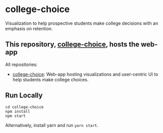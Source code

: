 # college-choice
Visualization to help prospective students make college decisions with an emphasis on retention.

## This repository, [college-choice](https://github.gatech.edu/jcarmack3/college-choice), hosts the web-app
All repositories:
- [college-choice](https://github.com/jontours/college-choice): Web-app hosting visualizations and user-centric UI to help students make college choices.



## Run Locally
```
cd college-choice
npm install
npm start
```

Alternatively, install yarn and run `yarn start`.
